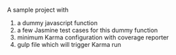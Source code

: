 A sample project with

1.  a dummy javascript function
2.  a few Jasmine test cases for this dummy function
3.  minimum Karma configuration with coverage reporter
4.  gulp file which will trigger Karma run
